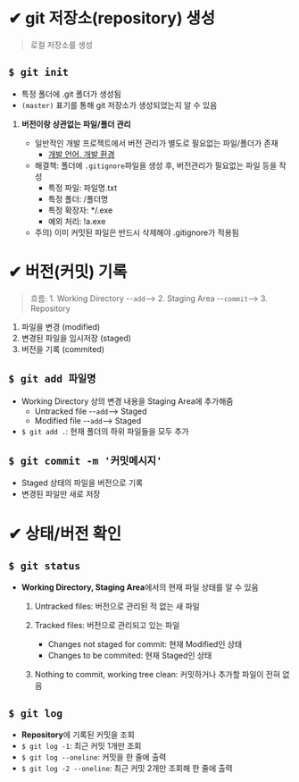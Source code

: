 # ✔ git 저장소(repository) 생성
> 로컬 저장소를 생성



## `$ git init`

- 특정 폴더에 .git 폴더가 생성됨
- `(master)` 표기를 통해 git 저장소가 생성되었는지 알 수 있음

1. **버전이랑 상관없는 파일/폴더 관리**

    - 일반적인 개발 프로젝트에서 버전 관리가 별도로 필요없는 파일/폴더가 존재
      - [개발 언어, 개발 환경](https://github.com/github/gitignore)
    - 해결책: 폴더에 `.gitignore`파일을 생성 후, 버전관리가 필요없는 파일 등을 작성
      - 특정 파일: 파일명.txt
      - 특정 폴더: /폴더명
      - 특정 확장자: */.exe
      - 예외 처리: !a.exe
    - 주의) 이미 커밋된 파일은 반드시 삭제해야 .gitignore가 적용됨



# ✔ 버전(커밋) 기록
> 흐름: 1. Working Directory  --`add`-->  2. Staging Area  --`commit`-->  3. Repository

1. 파일을 변경 (modified)
2. 변경된 파일을 임시저장 (staged)
3. 버전을 기록 (commited)

## `$ git add 파일명`

- Working Directory 상의 변경 내용을 Staging Area에 추가해줌
  - Untracked file --`add`--> Staged
  - Modified file --`add`--> Staged
- `$ git add .`: 현재 폴더의 하위 파일들을 모두 추가

## `$ git commit -m '커밋메시지'`

- Staged 상태의 파일을 버전으로 기록
- 변경된 파일만 새로 저장



# ✔ 상태/버전 확인 
## `$ git status`

- **Working Directory, Staging Area**에서의 현재 파일 상태를 알 수 있음
  1. Untracked files: 버전으로 관리된 적 없는 새 파일

  2. Tracked files: 버전으로 관리되고 있는 파일
     - Changes not staged for commit: 현재 Modified인 상태
     - Changes to be commited: 현재 Staged인 상태

  3. Nothing to commit, working tree clean: 커밋하거나 추가할 파일이 전혀 없음 

## `$ git log`

- **Repository**에 기록된 커밋을 조회
- `$ git log -1`: 최근 커밋 1개만 조회
- `$ git log --oneline`: 커밋을 한 줄에 출력
- `$ git log -2 --oneline`: 최근 커밋 2개만 조회해 한 줄에 출력 
